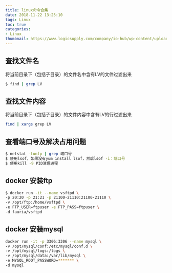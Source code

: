 ```yaml
---
title: linux命令合集
date: 2018-11-22 13:25:10
tags: Linux
toc: true
categories:
- Linux
thumbnail: https://www.logicsupply.com/company/io-hub/wp-content/uploads/2009/01/Read-only-Linux.jpg
---
```


## 查找文件名
将当前目录下（包括子目录）的文件名中含有LV的文件过滤出来
``` bash
$ find | grep LV
```

## 查找文件内容
将当前目录下（包括子目录）的文件内容中含有LV的行过滤出来
``` bash
find | xargs grep LV
```

## 查看端口号及解决占用问题
``` bash
$ netstat -tunlp | grep 端口号
$ 使用lsof，如果没有yum install lsof，然后lsof -i：端口号
$ 使用kill -9 PID清理进程
```
<!-- more -->
## docker 安装ftp
``` bash
$ docker run -it --name vsftpd \
-p 20:20 -p 21:21 -p 21100-21110:21100-21110 \
-v /opt/ftp:/home/vsftpd \
-e FTP_USER=ftpuser -e FTP_PASS=ftpuser \
-d fauria/vsftpd
```

## docker 安装mysql
``` bash
docker run -it -p 3306:3306 --name mysql \
-v /opt/mysql/conf:/etc/mysql/conf.d \
-v /opt/mysql/logs:/logs \
-v /opt/mysql/data:/var/lib/mysql \
-e MYSQL_ROOT_PASSWORD=******* \
-d mysql
```